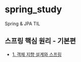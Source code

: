 # spring_study
Spring &amp; JPA TIL

## 스프링 핵심 원리 - 기본편

- [1. 객체 지향 설계와 스프링](./%ED%95%B5%EC%8B%AC%EC%9B%90%EB%A6%AC%20%EA%B8%B0%EB%B3%B8%ED%8E%B8/%EA%B0%9D%EC%B2%B4%20%EC%A7%80%ED%96%A5%20%EC%84%A4%EA%B3%84%EC%99%80%20%EC%8A%A4%ED%94%84%EB%A7%81%2035036b3bf98b4ce6bc7ff71598bba305.md)